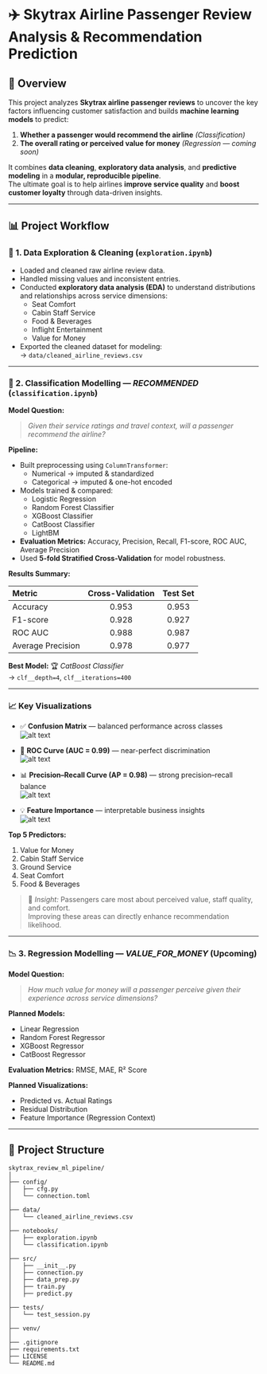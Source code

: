# ✈️ Skytrax Airline Passenger Review Analysis & Recommendation Prediction

## 📖 Overview
This project analyzes **Skytrax airline passenger reviews** to uncover the key factors influencing customer satisfaction and builds **machine learning models** to predict:

1. **Whether a passenger would recommend the airline** *(Classification)*  
2. **The overall rating or perceived value for money** *(Regression — coming soon)*

It combines **data cleaning**, **exploratory data analysis**, and **predictive modeling** in a **modular, reproducible pipeline**.  
The ultimate goal is to help airlines **improve service quality** and **boost customer loyalty** through data-driven insights.

---

## 📊 Project Workflow

### 🧭 1. Data Exploration & Cleaning (`exploration.ipynb`)
- Loaded and cleaned raw airline review data.  
- Handled missing values and inconsistent entries.  
- Conducted **exploratory data analysis (EDA)** to understand distributions and relationships across service dimensions:
  - Seat Comfort  
  - Cabin Staff Service  
  - Food & Beverages  
  - Inflight Entertainment  
  - Value for Money  
- Exported the cleaned dataset for modeling:  
  → `data/cleaned_airline_reviews.csv`

---

### 🧠 2. Classification Modelling — *RECOMMENDED* (`classification.ipynb`)
**Model Question:**  
> *Given their service ratings and travel context, will a passenger recommend the airline?*

**Pipeline:**
- Built preprocessing using `ColumnTransformer`:  
  - Numerical → imputed & standardized  
  - Categorical → imputed & one-hot encoded  
- Models trained & compared:
  - Logistic Regression  
  - Random Forest Classifier  
  - XGBoost Classifier  
  - CatBoost Classifier
  - LightBM
- **Evaluation Metrics:** Accuracy, Precision, Recall, F1-score, ROC AUC, Average Precision  
- Used **5-fold Stratified Cross-Validation** for model robustness.

**Results Summary:**

| Metric | Cross-Validation | Test Set |
|:-------|:----------------:|:--------:|
| Accuracy | 0.953 | 0.953 |
| F1-score | 0.928 | 0.927 |
| ROC AUC | 0.988 | 0.987 |
| Average Precision | 0.978 | 0.977 |

**Best Model:** 🏆 *CatBoost Classifier*  
→ `clf__depth=4`, `clf__iterations=400`

---

### 📈 Key Visualizations
- ✅ **Confusion Matrix** — balanced performance across classes  
![alt text](images/image.png)

- 🧭 **ROC Curve (AUC = 0.99)** — near-perfect discrimination  
![alt text](images/image-1.png)

- 📊 **Precision–Recall Curve (AP = 0.98)** — strong precision–recall balance  
![alt text](images/image-2.png)

- 💡 **Feature Importance** — interpretable business insights  
![alt text](images/image-3.png)

**Top 5 Predictors:**
1. Value for Money  
2. Cabin Staff Service  
3. Ground Service  
4. Seat Comfort  
5. Food & Beverages  

> 💬 *Insight:* Passengers care most about perceived value, staff quality, and comfort.  
> Improving these areas can directly enhance recommendation likelihood.

---

### 📉 3. Regression Modelling — *VALUE_FOR_MONEY* (Upcoming)
**Model Question:**  
> *How much value for money will a passenger perceive given their experience across service dimensions?*

**Planned Models:**
- Linear Regression  
- Random Forest Regressor  
- XGBoost Regressor  
- CatBoost Regressor

**Evaluation Metrics:** RMSE, MAE, R² Score  

**Planned Visualizations:**
- Predicted vs. Actual Ratings  
- Residual Distribution  
- Feature Importance (Regression Context)

---

## 🧩 Project Structure
```plaintext
skytrax_review_ml_pipeline/
│
├── config/
│   ├── cfg.py
│   └── connection.toml
│
├── data/
│   └── cleaned_airline_reviews.csv
│
├── notebooks/
│   ├── exploration.ipynb
│   └── classification.ipynb
│
├── src/
│   ├── __init__.py
│   ├── connection.py
│   ├── data_prep.py
│   ├── train.py
│   ├── predict.py
│
├── tests/
│   └── test_session.py
│
├── venv/
│
├── .gitignore
├── requirements.txt
├── LICENSE
└── README.md
